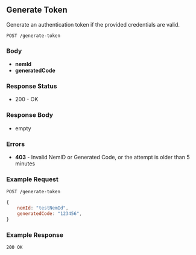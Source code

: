 ## Generate Token
Generate an authentication token if the provided
credentials are valid.

`POST /generate-token`

### Body
- **nemId**
- **generatedCode**

### Response Status
- 200 - OK

### Response Body
- empty

### Errors
- **403** - Invalid NemID or Generated Code, or the attempt is older than 5 minutes

### Example Request
`POST /generate-token`

```javascript
{
    nemId: "testNemId",
    generatedCode: "123456",
}
```

### Example Response
`200 OK`
